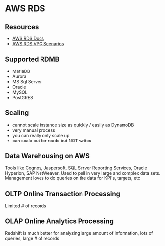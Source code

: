# AWS RDS

## Resources

- [AWS RDS Docs](https://docs.aws.amazon.com/AmazonRDS/latest/UserGuide/Welcome.html)
- [AWS RDS VPC Scenarios](https://docs.aws.amazon.com/AmazonRDS/latest/UserGuide/USER_VPC.Scenarios.html#USER_VPC.Scenario1)

## Supported RDMB

- MariaDB
- Aurora
- MS Sql Server
- Oracle
- MySQL
- PostGRES

## Scaling

- cannot scale instance size as quickly / easily as DynamoDB
- very manual process
- you can really only scale up
- can scale out for reads but NOT writes

## Data Warehousing on AWS

Tools like Cognos, Jaspersoft, SQL Server Reporting Services, Oracle Hyperion,
SAP NetWeaver. Used to pull in very large and complex data sets. Management
loves to do queries on the data for KPI's, targets, etc

## OLTP Online Transaction Processing

Limited # of records

## OLAP Online Analytics Processing

Redshift is much better for analyzing large amount of information, lots of
queries, large # of records
